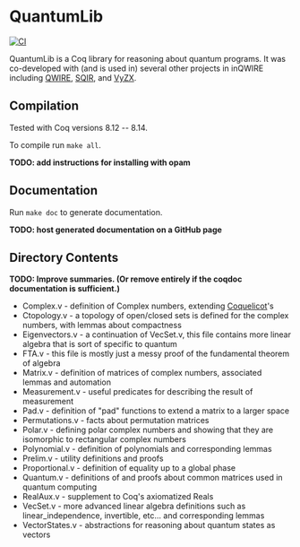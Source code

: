 # QuantumLib

[![CI](https://github.com/inQWIRE/QuantumLib/actions/workflows/coq-action.yml/badge.svg)](https://github.com/inQWIRE/QuantumLib/actions/workflows/coq-action.yml)

QuantumLib is a Coq library for reasoning about quantum programs. It was co-developed with (and is used in) several other projects in inQWIRE including [QWIRE](https://github.com/inQWIRE/QWIRE), [SQIR](https://github.com/inQWIRE/SQIR), and [VyZX](https://github.com/inQWIRE/VyZX).

## Compilation

Tested with Coq versions 8.12 -- 8.14.

To compile run `make all`.

**TODO: add instructions for installing with opam**

## Documentation

Run `make doc` to generate documentation.

**TODO: host generated documentation on a GitHub page**

## Directory Contents

**TODO: Improve summaries. (Or remove entirely if the coqdoc documentation is sufficient.)**

* Complex.v - definition of Complex numbers, extending [Coquelicot](http://coquelicot.saclay.inria.fr/)'s
* Ctopology.v - a topology of open/closed sets is defined for the complex numbers, with lemmas about compactness
* Eigenvectors.v - a continuation of VecSet.v, this file contains more linear algebra that is sort of specific to quantum 
* FTA.v - this file is mostly just a messy proof of the fundamental theorem of algebra
* Matrix.v - definition of matrices of complex numbers, associated lemmas and automation
* Measurement.v - useful predicates for describing the result of measurement
* Pad.v - definition of "pad" functions to extend a matrix to a larger space
* Permutations.v - facts about permutation matrices
* Polar.v - defining polar complex numbers and showing that they are isomorphic to rectangular complex numbers
* Polynomial.v - definition of polynomials and corresponding lemmas
* Prelim.v - utility definitions and proofs
* Proportional.v - definition of equality up to a global phase
* Quantum.v - definitions of and proofs about common matrices used in quantum computing
* RealAux.v - supplement to Coq's axiomatized Reals
* VecSet.v - more advanced linear algebra definitions such as linear_independence, invertible, etc... and corresponding lemmas
* VectorStates.v - abstractions for reasoning about quantum states as vectors
